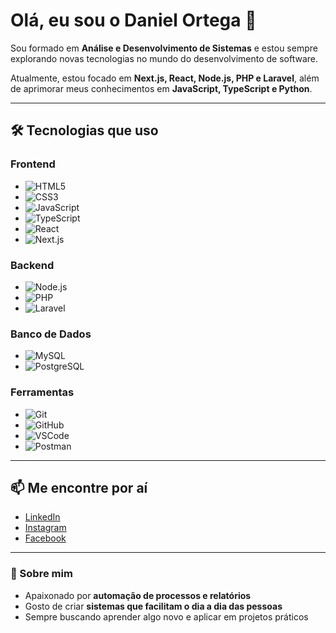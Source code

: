 # Olá, eu sou o Daniel Ortega 👋

Sou formado em **Análise e Desenvolvimento de Sistemas** e estou sempre explorando novas tecnologias no mundo do desenvolvimento de software.  

Atualmente, estou focado em **Next.js, React, Node.js, PHP e Laravel**, além de aprimorar meus conhecimentos em **JavaScript, TypeScript e Python**.

---

## 🛠 Tecnologias que uso

### Frontend
- ![HTML5](https://img.shields.io/badge/HTML5-E34F26?style=for-the-badge&logo=html5&logoColor=white)
- ![CSS3](https://img.shields.io/badge/CSS3-1572B6?style=for-the-badge&logo=css3&logoColor=white)
- ![JavaScript](https://img.shields.io/badge/JavaScript-F7DF1E?style=for-the-badge&logo=javascript&logoColor=black)
- ![TypeScript](https://img.shields.io/badge/TypeScript-3178C6?style=for-the-badge&logo=typescript&logoColor=white)
- ![React](https://img.shields.io/badge/React-61DAFB?style=for-the-badge&logo=react&logoColor=black)
- ![Next.js](https://img.shields.io/badge/Next.js-000000?style=for-the-badge&logo=nextdotjs&logoColor=white)

### Backend
- ![Node.js](https://img.shields.io/badge/Node.js-339933?style=for-the-badge&logo=nodedotjs&logoColor=white)
- ![PHP](https://img.shields.io/badge/PHP-777BB4?style=for-the-badge&logo=php&logoColor=white)
- ![Laravel](https://img.shields.io/badge/Laravel-FF2D20?style=for-the-badge&logo=laravel&logoColor=white)

### Banco de Dados
- ![MySQL](https://img.shields.io/badge/MySQL-4479A1?style=for-the-badge&logo=mysql&logoColor=white)
- ![PostgreSQL](https://img.shields.io/badge/PostgreSQL-31648C?style=for-the-badge&logo=postgresql&logoColor=white)

### Ferramentas
- ![Git](https://img.shields.io/badge/Git-F05032?style=for-the-badge&logo=git&logoColor=white)
- ![GitHub](https://img.shields.io/badge/GitHub-181717?style=for-the-badge&logo=github&logoColor=white)
- ![VSCode](https://img.shields.io/badge/VSCode-007ACC?style=for-the-badge&logo=visual-studio-code&logoColor=white)
- ![Postman](https://img.shields.io/badge/Postman-FF6C37?style=for-the-badge&logo=postman&logoColor=white)

---

## 📫 Me encontre por aí

- [LinkedIn](https://www.linkedin.com/in/daniel-op/)  
- [Instagram](https://www.instagram.com/dnlortega/)  
- [Facebook](https://www.facebook.com/daniel.ortega.pereira.2025)

---

### 🎯 Sobre mim

- Apaixonado por **automação de processos e relatórios**  
- Gosto de criar **sistemas que facilitam o dia a dia das pessoas**  
- Sempre buscando aprender algo novo e aplicar em projetos práticos
